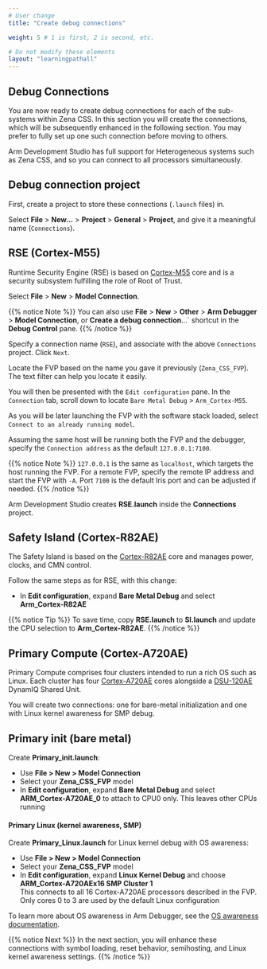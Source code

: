```yaml
---
# User change
title: "Create debug connections"

weight: 5 # 1 is first, 2 is second, etc.

# Do not modify these elements
layout: "learningpathall"
---
```


## Debug Connections

You are now ready to create debug connections for each of the sub-systems within Zena CSS. In this section you will create the connections, which will be subsequently enhanced in the following section. You may prefer to fully set up one such connection before moving to others.

Arm Development Studio has full support for Heterogeneous systems such as Zena CSS, and so you can connect to all processors simultaneously.

## Debug connection project

First, create a project to store these connections (`.launch` files) in.

Select **File** > **New...** > **Project** > **General** > **Project**, and give it a meaningful name (`Connections`).

## RSE (Cortex-M55)

Runtime Security Engine (RSE) is based on [Cortex-M55](https://developer.arm.com/Processors/Cortex-M55) core and is a security subsystem fulfilling the role of Root of Trust.

Select **File** > **New** > **Model Connection**.

{{% notice Note %}}
You can also use **File** > **New** > **Other** > **Arm Debugger** > **Model Connection**, or **Create a debug connection**...` shortcut in the **Debug Control** pane.
{{% /notice %}}

Specify a connection name (`RSE`), and associate with the above `Connections` project. Click `Next`.

Locate the FVP based on the name you gave it previously (`Zena_CSS_FVP`). The text filter can help you locate it easily.

You will then be presented with the `Edit configuration` pane. In the `Connection` tab, scroll down to locate `Bare Metal Debug` > `Arm_Cortex-M55`.

As you will be later launching the FVP with the software stack loaded, select `Connect to an already running model`.

Assuming the same host will be running both the FVP and the debugger, specify the `Connection address` as the default `127.0.0.1:7100`.

{{% notice Note %}}
`127.0.0.1` is the same as `localhost`, which targets the host running the FVP. For a remote FVP, specify the remote IP address and start the FVP with `-A`. Port `7100` is the default Iris port and can be adjusted if needed.
{{% /notice %}}

Arm Development Studio creates **RSE.launch** inside the **Connections** project.

## Safety Island (Cortex-R82AE)

The Safety Island is based on the [Cortex-R82AE](https://developer.arm.com/Processors/Cortex-R82AE) core and manages power, clocks, and CMN control.

Follow the same steps as for RSE, with this change:

- In **Edit configuration**, expand **Bare Metal Debug** and select **Arm_Cortex-R82AE**

{{% notice Tip %}}
To save time, copy **RSE.launch** to **SI.launch** and update the CPU selection to **Arm_Cortex-R82AE**.
{{% /notice %}}

## Primary Compute (Cortex-A720AE)

Primary Compute comprises four clusters intended to run a rich OS such as Linux. Each cluster has four [Cortex-A720AE](https://developer.arm.com/Processors/Cortex-A720AE) cores alongside a [DSU-120AE](https://developer.arm.com/Processors/DSU-120AE) DynamIQ Shared Unit.

You will create two connections: one for bare-metal initialization and one with Linux kernel awareness for SMP debug.

## Primary init (bare metal)

Create **Primary_init.launch**:

- Use **File > New > Model Connection**
- Select your **Zena_CSS_FVP** model
- In **Edit configuration**, expand **Bare Metal Debug** and select **ARM_Cortex-A720AE_0** to attach to CPU0 only. This leaves other CPUs running

#### Primary Linux (kernel awareness, SMP)

Create **Primary_Linux.launch** for Linux kernel debug with OS awareness:

- Use **File > New > Model Connection**
- Select your **Zena_CSS_FVP** model
- In **Edit configuration**, expand **Linux Kernel Debug** and choose **ARM_Cortex-A720AEx16 SMP Cluster 1**  
   This connects to all 16 Cortex-A720AE processors described in the FVP. Only cores 0 to 3 are used by the default Linux configuration

To learn more about OS awareness in Arm Debugger, see the [OS awareness documentation](https://developer.arm.com/documentation/101470/latest/Debugging-Embedded-Systems/About-OS-awareness).

{{% notice Next %}}
In the next section, you will enhance these connections with symbol loading, reset behavior, semihosting, and Linux kernel awareness settings.
{{% /notice %}}
